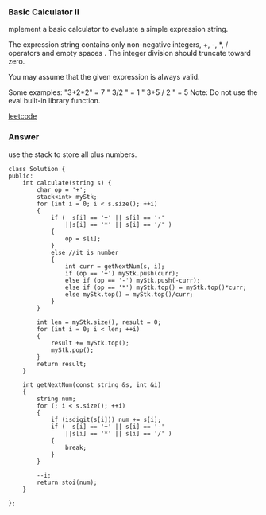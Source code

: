 
### Basic Calculator II
mplement a basic calculator to evaluate a simple expression string.

The expression string contains only non-negative integers, +, -, \*, / operators and empty spaces . The integer division should truncate toward zero.

You may assume that the given expression is always valid.

Some examples:
"3+2\*2" = 7
" 3/2 " = 1
" 3+5 / 2 " = 5
Note: Do not use the eval built-in library function.

[leetcode](https://leetcode.com/problems/basic-calculator-ii/description/)

### Answer 
use the stack to store all plus numbers. 

	class Solution {
	public:
	    int calculate(string s) {
	        char op = '+';
	        stack<int> myStk;
	        for (int i = 0; i < s.size(); ++i)
	        {
	            if (  s[i] == '+' || s[i] == '-'
	                ||s[i] == '*' || s[i] == '/' )
	            {
	                op = s[i];
	            }
	            else //it is number
	            {
	                int curr = getNextNum(s, i);
	                if (op == '+') myStk.push(curr);
	                else if (op == '-') myStk.push(-curr);
	                else if (op == '*') myStk.top() = myStk.top()*curr;
	                else myStk.top() = myStk.top()/curr;
	            }
	        }
	        
	        int len = myStk.size(), result = 0;
	        for (int i = 0; i < len; ++i)
	        {
	            result += myStk.top();
	            myStk.pop();
	        }
	        return result;
	    }
	    
	    int getNextNum(const string &s, int &i)
	    {
	        string num;
	        for (; i < s.size(); ++i)
	        {
	            if (isdigit(s[i])) num += s[i];
	            if (  s[i] == '+' || s[i] == '-'
	                ||s[i] == '*' || s[i] == '/' )
	            {
	                break;
	            }
	        }
	        
	        --i;
	        return stoi(num);
	    }
	    
	};